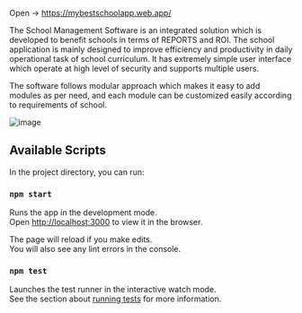 Open -> https://mybestschoolapp.web.app/

The School Management Software is an integrated solution which is developed to benefit schools in terms of REPORTS and ROI. The school application is mainly designed to improve efficiency and productivity in daily operational task of school curriculum. It has extremely simple user interface which operate at high level of security and supports multiple users.

The software follows modular approach which makes it easy to add modules as per need, and each module can be customized easily according to requirements of school.

![image](https://user-images.githubusercontent.com/51194609/224648879-bd52df92-ee86-44eb-88cd-3a57a2862911.png)

## Available Scripts

In the project directory, you can run:

### `npm start`

Runs the app in the development mode.<br>
Open [http://localhost:3000](http://localhost:3000) to view it in the browser.

The page will reload if you make edits.<br>
You will also see any lint errors in the console.

### `npm test`

Launches the test runner in the interactive watch mode.<br>
See the section about [running tests](https://facebook.github.io/create-react-app/docs/running-tests) for more information.
 
